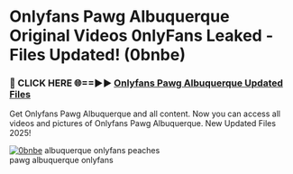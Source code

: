 # Onlyfans Pawg Albuquerque Original Videos 0nlyFans Leaked - Files Updated! (0bnbe)

<h3>🔴 CLICK HERE 🌐==►► <a href="https://tinyurl.com/brd5kh86" rel="nofollow">Onlyfans Pawg Albuquerque Updated Files</a></h3>

Get Onlyfans Pawg Albuquerque and all content. Now you can access all videos and pictures of Onlyfans Pawg Albuquerque. New Updated Files 2025!

[![0bnbe](https://i.imgur.com/K7sEzmb.gif)](https://tinyurl.com/brd5kh86)
albuquerque onlyfans peaches<br>
pawg albuquerque onlyfans